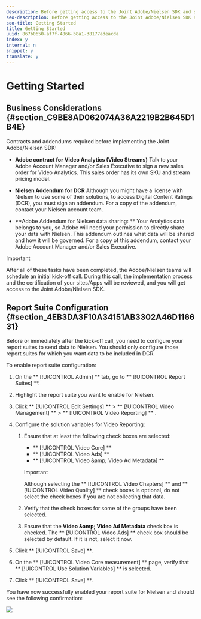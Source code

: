 ```yaml
---
description: Before getting access to the Joint Adobe/Nielsen SDK and starting your implementation, you must complete some business and technical tasks. After these tasks have been completed, Adobe/Nielsen teams will schedule an initial kick-off call where you will get access to the SDK and discuss support and the next steps.
seo-description: Before getting access to the Joint Adobe/Nielsen SDK and starting your implementation, you must complete some business and technical tasks. After these tasks have been completed, Adobe/Nielsen teams will schedule an initial kick-off call where you will get access to the SDK and discuss support and the next steps.
seo-title: Getting Started
title: Getting Started
uuid: 867b0650-af7f-4866-b8a1-38177adeacda
index: y
internal: n
snippet: y
translate: y
---
```


# Getting Started


## Business Considerations {#section_C9BE8AD062074A36A2219B2B645D1B4E}

Contracts and addendums required before implementing the Joint Adobe/Nielsen SDK: 

* **Adobe contract for Video Analytics (Video Streams)** Talk to your Adobe Account Manager and/or Sales Executive to sign a new sales order for Video Analytics. This sales order has its own SKU and stream pricing model. 

* **Nielsen Addendum for DCR** Although you might have a license with Nielsen to use some of their solutions, to access Digital Content Ratings (DCR), you must sign an addendum. For a copy of the addendum, contact your Nielsen account team. 

* **Adobe Addendum for Nielsen data sharing: ** Your Analytics data belongs to you, so Adobe will need your permission to directly share your data with Nielsen. This addendum outlines what data will be shared and how it will be governed. For a copy of this addendum, contact your Adobe Account Manager and/or Sales Executive. 


>[!IMPORTANT]
>
>After all of these tasks have been completed, the Adobe/Nielsen teams will schedule an initial kick-off call. During this call, the implementation process and the certification of your sites/Apps will be reviewed, and you will get access to the Joint Adobe/Nielsen SDK.



## Report Suite Configuration {#section_4EB3DA3F10A34151AB3302A46D116631}

Before or immediately after the kick-off call, you need to configure your report suites to send data to Nielsen. You should only configure those report suites for which you want data to be included in DCR. 

To enable report suite configuration: 


1. On the ** [!UICONTROL  Admin] ** tab, go to ** [!UICONTROL  Report Suites] **.
1. Highlight the report suite you want to enable for Nielsen.
1. Click  ** [!UICONTROL  Edit Settings] ** > ** [!UICONTROL  Video Management] ** > ** [!UICONTROL  Video Reporting] ** .
1. Configure the solution variables for Video Reporting: 
    1. Ensure that at least the following check boxes are selected:     
        * ** [!UICONTROL  Video Core] **
        * ** [!UICONTROL  Video Ads] **
        * ** [!UICONTROL  Video &amp;amp; Video Ad Metadata] **


       >[!IMPORTANT]
       >
       >Although selecting the ** [!UICONTROL  Video Chapters] ** and ** [!UICONTROL  Video Quality] ** check boxes is optional, do not select the check boxes if you are not collecting that data. 

    1. Verify that the check boxes for some of the groups have been selected.
    1. Ensure that the **Video &amp;amp; Video Ad Metadata** check box is checked. The ** [!UICONTROL  Video Ads] ** check box should be selected by default. If it is not, select it now. 


1. Click ** [!UICONTROL  Save] **.
1. On the ** [!UICONTROL  Video Core measurement] ** page, verify that ** [!UICONTROL  Use Solution Variables] ** is selected.
1. Click ** [!UICONTROL  Save] **.


You have now successfully enabled your report suite for Nielsen and should see the following confirmation: 

<a id="fig_D7AE4A27F67049FCB77E99FDDCD75249"></a> ![](graphics/successful_save.png) 
